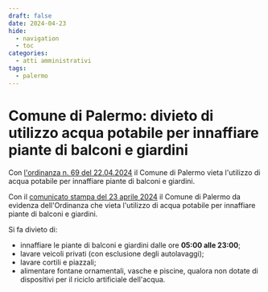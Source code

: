 ```yaml
---
draft: false
date: 2024-04-23
hide:
  - navigation
  - toc
categories:
  - atti amministrativi
tags:
  - palermo
---
```



# Comune di Palermo: divieto di utilizzo acqua potabile per innaffiare piante di balconi e giardini

Con [l'ordinanza n. 69 del 22.04.2024](https://www.comune.palermo.it/js/server/uploads/_23042024092207.pdf) il Comune di Palermo vieta l'utilizzo di acqua potabile per innaffiare piante di balconi e giardini.

<!-- more -->

Con il [comunicato stampa del 23 aprile 2024](https://www.comune.palermo.it/palermo-informa-dettaglio.php?tp=1&id=40564) il Comune di Palermo da evidenza dell'Ordinanza
che vieta l'utilizzo di acqua potabile per innaffiare piante di balconi e giardini.

Si fa divieto di:

- innaffiare le piante di balconi e giardini dalle ore **05:00 alle 23:00**;
- lavare veicoli privati (con esclusione degli autolavaggi);
- lavare cortili e piazzali;
- alimentare fontane ornamentali, vasche e piscine, qualora non dotate di dispositivi per il riciclo artificiale dell'acqua.
